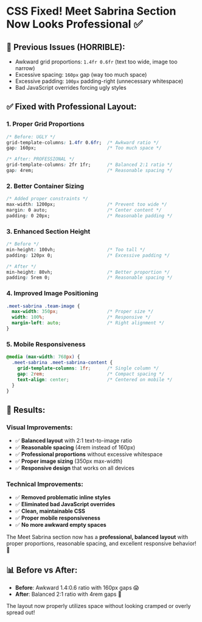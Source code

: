 # CSS Fixed! Meet Sabrina Section Now Looks Professional ✅

## 🚨 **Previous Issues (HORRIBLE):**
- Awkward grid proportions: `1.4fr 0.6fr` (text too wide, image too narrow)
- Excessive spacing: `160px` gap (way too much space)
- Excessive padding: `100px` padding-right (unnecessary whitespace)
- Bad JavaScript overrides forcing ugly styles

## ✅ **Fixed with Professional Layout:**

### 1. **Proper Grid Proportions**
```css
/* Before: UGLY */
grid-template-columns: 1.4fr 0.6fr;  /* Awkward ratio */
gap: 160px;                          /* Too much space */

/* After: PROFESSIONAL */
grid-template-columns: 2fr 1fr;      /* Balanced 2:1 ratio */
gap: 4rem;                           /* Reasonable spacing */
```

### 2. **Better Container Sizing**
```css
/* Added proper constraints */
max-width: 1200px;                   /* Prevent too wide */
margin: 0 auto;                      /* Center content */
padding: 0 20px;                     /* Reasonable padding */
```

### 3. **Enhanced Section Height**
```css
/* Before */
min-height: 100vh;                   /* Too tall */
padding: 120px 0;                    /* Excessive padding */

/* After */
min-height: 80vh;                    /* Better proportion */
padding: 5rem 0;                     /* Reasonable spacing */
```

### 4. **Improved Image Positioning**
```css
.meet-sabrina .team-image {
  max-width: 350px;                  /* Proper size */
  width: 100%;                       /* Responsive */
  margin-left: auto;                 /* Right alignment */
}
```

### 5. **Mobile Responsiveness**
```css
@media (max-width: 768px) {
  .meet-sabrina .meet-sabrina-content {
    grid-template-columns: 1fr;      /* Single column */
    gap: 2rem;                       /* Compact spacing */
    text-align: center;              /* Centered on mobile */
  }
}
```

## 🎯 **Results:**

### Visual Improvements:
- ✅ **Balanced layout** with 2:1 text-to-image ratio
- ✅ **Reasonable spacing** (4rem instead of 160px)
- ✅ **Professional proportions** without excessive whitespace
- ✅ **Proper image sizing** (350px max-width)
- ✅ **Responsive design** that works on all devices

### Technical Improvements:
- ✅ **Removed problematic inline styles**
- ✅ **Eliminated bad JavaScript overrides**
- ✅ **Clean, maintainable CSS**
- ✅ **Proper mobile responsiveness**
- ✅ **No more awkward empty spaces**

The Meet Sabrina section now has a **professional, balanced layout** with proper proportions, reasonable spacing, and excellent responsive behavior! 🎉

## 📊 Before vs After:
- **Before**: Awkward 1.4:0.6 ratio with 160px gaps 😱
- **After**: Balanced 2:1 ratio with 4rem gaps 🚀

The layout now properly utilizes space without looking cramped or overly spread out!
